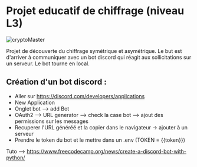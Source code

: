# Projet educatif de chiffrage (niveau L3) 

![cryptoMaster](https://github.com/gazaboo/cryptomaster/blob/main/assets/cryptomaster.png?raw=true)

Projet de découverte du chiffrage symétrique et asymétrique. Le but est d'arriver à communiquer avec un bot discord qui réagit aux sollicitations sur un serveur. Le bot tourne en local.  

## Création d'un bot discord : 
- Aller sur https://discord.com/developers/applications
- New Application 
- Onglet bot --> add Bot
- OAuth2 --> URL generator --> check la case bot --> ajout des permissions sur les messages
- Recuperer l'URL généréé et la copier dans le navigateur -> ajouter à un serveur
- Prendre le token du bot et le mettre dans un .env (TOKEN = {{token}})


Tuto --> https://www.freecodecamp.org/news/create-a-discord-bot-with-python/

